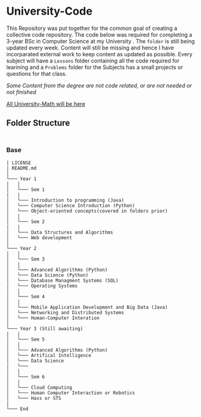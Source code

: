 # University-Code

This Repository was put together for the common goal of creating a collective code repository. The code below was required for completing a 3-year 
BSc in Computer Science at my University . The `folder` is still being updated every week. Content will still be missing and hence I have incorparated external work to keep content as updated as possible. Every subject will have a `Lessons` folder containing all the code required for learining and a `Problems` folder for the Subjects has a small projects or questions for that class.

_Some Content from the degree are not code related, or are not needed or not finished_ 

[All University-Math will be here](https://github.com/DylanPrinsloo/University-Math.git)

## **Folder Structure** <br><br>


### Base

```
| LICENSE
| README.md
│
└─── Year 1
│   │
│   └─── Sem 1
|   |
│   └─── Introduction to programming (Java)
│   └─── Computer Science Introduction (Python)
│   └─── Object-oriented concepts(covered in folders prior)
│   │
│   └─── Sem 2
|   |
│   └─── Data Structures and Algorithms
│   └─── Web development
│
└─── Year 2
│   │
│   └─── Sem 3
│   │
│   └─── Advanced Algorithms (Python)
│   └─── Data Science (Python)
│   └─── Database Managment Systems (SQL)
|   └─── Operating Systems
│   │
│   └─── Sem 4
│   │
│   └─── Mobile Application Development and Big Data (Java)
│   └─── Networking and Distributed Systems
│   └─── Human-Computer Interation
│
└─── Year 3 (Still awaiting)
|   |
│   └─── Sem 5
│   │
│   └─── Advanced Algorithms (Python)
│   └─── Artifical Intelligence
│   └─── Data Science
|   └─── 
│   │
│   └─── Sem 6
│   │
│   └─── Cloud Computing
│   └─── Human Computer Interaction or Robotics
│   └─── Hass or STS
|   
└─── End
```






